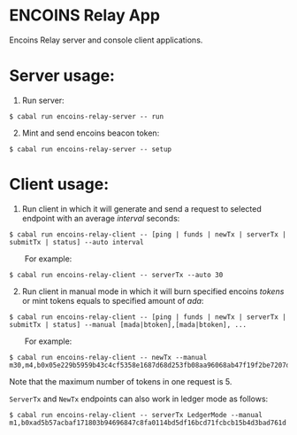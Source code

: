 # ENCOINS Relay App

Encoins Relay server and console client applications.

# Server usage:

1. Run server:</br>
```console
$ cabal run encoins-relay-server -- run
```

2. Mint and send encoins beacon token:</br>
```console
$ cabal run encoins-relay-server -- setup
```

# Client usage:

1. Run client in which it will generate and send a request to selected endpoint with an average *interval* seconds:</br>
```console
$ cabal run encoins-relay-client -- [ping | funds | newTx | serverTx | submitTx | status] --auto interval
```
&emsp;&emsp;For example:
```console
$ cabal run encoins-relay-client -- serverTx --auto 30
```

2. Run client in manual mode in which it will burn specified encoins *tokens* or mint tokens equals to specified amount of *ada*:</br>
```console
$ cabal run encoins-relay-client -- [ping | funds | newTx | serverTx | submitTx | status] --manual [mada|btoken],[mada|btoken], ...
```
&emsp;&emsp;For example:
```console
$ cabal run encoins-relay-client -- newTx --manual m30,m4,b0x05e229b5959b43c4cf5358e1687d68d253fb08aa96068ab47f19f2be7207d9ec
```
Note that the maximum number of tokens in one request is 5.

`ServerTx` and `NewTx` endpoints can also work in ledger mode as follows:
```console
$ cabal run encoins-relay-client -- serverTx LedgerMode --manual m1,b0xad5b57acbaf171803b94696847c8fa0114bd5df16bcd71fcbcb15b4d3bad761d
```